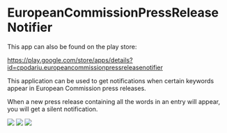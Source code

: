 # EuropeanCommissionPressReleaseNotifier

This app can also be found on the play store: 

https://play.google.com/store/apps/details?id=cpodariu.europeancommissionpressreleasenotifier

This application can be used to get notifications when certain keywords appear in European Commission press releases.

When a new press release containing all the words in an entry will appear, you will get a silent notification.

<div id="banner" style="overflow: hidden; display: inline-block;">
<img src="https://lh3.googleusercontent.com/Pg8GrvBONn_3Vv03Q4uO_63RrTXifrIHQLNvE-0jgVQl7OUGIZQe4m1N5sPFbl3BIg=w720-h310-rw">
<img src="https://lh3.googleusercontent.com/x8NwPLYIeqD95aHG2yCp1808jhYnURiCACpelBUzbqyXO8zZ99JSZEBr4DktD5C87Ms=w720-h310-rw">
<img src="https://lh3.googleusercontent.com/i3nrRL4ZEg-Ju8zCbPtr6pi-s0mwcDJyGqNRma-Ht_Ms9zfC8hmyV9Xzo3mROJ_UJZ0=w720-h310-rw">
</div>

